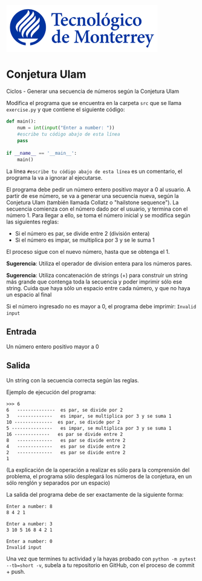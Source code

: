 ![Tec de Monterrey](../../images/logotecmty.png)
# Conjetura Ulam
Ciclos - Generar una secuencia de números según la Conjetura Ulam

Modifica el programa que se encuentra en la carpeta `src` que se llama
`exercise.py` y que contiene el siguiente código:

```python
def main():
    num = int(input("Enter a number: "))
    #escribe tu código abajo de esta línea
    pass

if __name__ == '__main__':
    main()
```

La línea `#escribe tu código abajo de esta línea` es un comentario,
el programa la va a ignorar al ejecutarse.

El programa debe pedir un número entero positivo mayor a 0 al usuario.
A partir de ese número, se va a generar una secuencia nueva, según la
Conjetura Ulam (también llamada Collatz o "hailstone sequence").
La secuencia comienza con el número dado por el usuario, y termina con el
número 1. Para llegar a ello, se toma el número inicial y se modifica según
las siguientes reglas:

- Si el número es par, se divide entre 2 (división entera)
- Si el número es impar, se multiplica por 3 y se le suma 1

El proceso sigue con el nuevo número, hasta que se obtenga el 1.

**Sugerencia**: Utiliza el operador de division entera para los números pares.

**Sugerencia**: Utiliza concatenación de strings (+) para construir un string
más grande que contenga toda la secuencia y poder imprimir sólo ese string.
Cuida que haya sólo un espacio entre cada número, y que no haya un espacio al
final

Si el número ingresado no es mayor a 0, el programa debe imprimir:
`Invalid input`

## Entrada

Un número entero positivo mayor a 0

## Salida

Un string con la secuencia correcta según las reglas.

Ejemplo de ejecución del programa:
```
>>> 6
6   --------------  es par, se divide por 2
3   -------------   es impar, se multiplica por 3 y se suma 1
10 --------------  es par, se divide por 2
5 ---------------	es impar, se multiplica por 3 y se suma 1
16 -------------   es par se divide entre 2
8   -------------   es par se divide entre 2
4   -------------   es par se divide entre 2
2   -------------   es par se divide entre 2
1
```
(La explicación de la operación a realizar es sólo para la comprensión del
problema, el programa sólo desplegará los números de la conjetura,
en un sólo renglón y separados por un espacio)

La salida del programa debe de ser exactamente de la siguiente forma:

```
Enter a number: 8
8 4 2 1
```

```
Enter a number: 3
3 10 5 16 8 4 2 1
```

```
Enter a number: 0
Invalid input
```

Una vez que termines tu actividad y la hayas probado con
`python -m pytest --tb=short -v`,
subela a tu repositorio en GitHub, con el proceso de commit + push.
